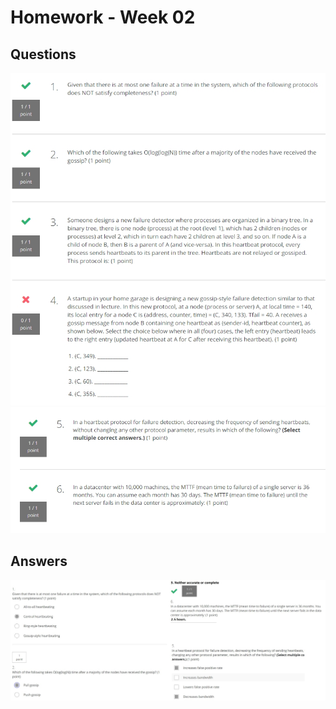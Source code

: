 # Homework - Week 02

## Questions
![1](resources/1.jpg)
![2](resources/2.jpg)

## Answers
![results](resources/ans.jpg)
